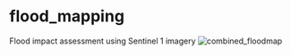 # flood_mapping
Flood impact assessment using Sentinel 1 imagery
![combined_floodmap](https://github.com/user-attachments/assets/922c1072-9409-49e4-a6f4-fd29610cced9)
